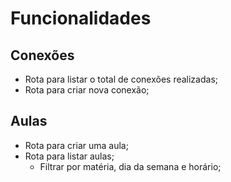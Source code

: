 # Funcionalidades

## Conexões

- Rota para listar o total de conexões realizadas;
- Rota para criar nova conexão;

## Aulas

- Rota para criar uma aula;
- Rota para listar aulas;
    - Filtrar por matéria, dia da semana e horário;